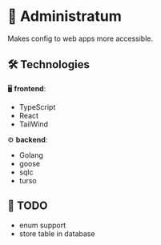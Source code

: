 # 📜 Administratum
Makes config to web apps more accessible.

## 🛠️ Technologies

🖥️ **frontend**:
- TypeScript
- React
- TailWind

⚙️ **backend**:
- Golang
- goose
- sqlc
- turso

## 🎒 TODO
- enum support
- store table in database
